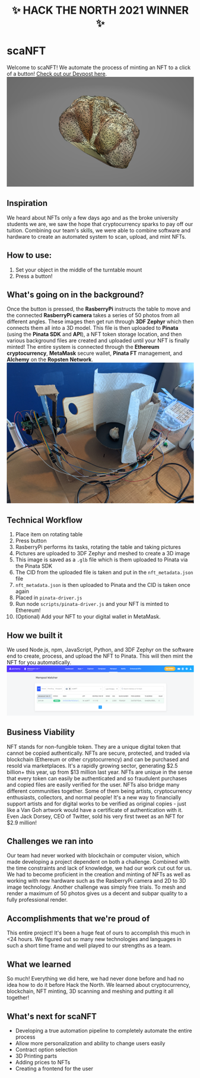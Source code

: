 <h1 align="center">
✨ HACK THE NORTH 2021 WINNER ✨
</h1>
  
# scaNFT
Welcome to scaNFT! We automate the process of minting an NFT to a click of a button! 	[Check out our Devpost here](https://devpost.com/software/scanft).
![Scanned Garlic](https://github.com/MeldaKiziltan/scaNFT/blob/main/Pictures/Polygon%20Garlic.png)

## Inspiration
We heard about NFTs only a few days ago and as the broke university students we are, we saw the hope that cryptocurrency sparks to pay off our tuition. Combining our team's skills, we were able to combine software and hardware to create an automated system to scan, upload, and mint NFTs.

## How to use:
1. Set your object in the middle of the turntable mount
2. Press a button!

## What's going on in the background?
Once the button is pressed, the **RasberryPi** instructs the table to move and the connected **RasberryPi camera** takes a series of 50 photos from all different angles. These images then get run through **3DF Zephyr** which then connects them all into a 3D model. This file is then uploaded to **Pinata** (using the **Pinata SDK** and **API**), a NFT token storage location, and then various background files are created and uploaded until your NFT is finally minted! The entire system is connected through the **Ethereum cryptocurrency**, **MetaMask** secure wallet, **Pinata FT** management, and **Alchemy** on the **Ropsten Network**.
![Hardware](https://github.com/MeldaKiziltan/scaNFT/blob/main/Pictures/hardware.jpg)

## Technical Workflow
1. Place item on rotating table
2. Press button
3. RasberryPi performs its tasks, rotating the table and taking pictures
4. Pictures are uploaded to 3DF Zephyr and meshed to create a 3D image
5. This image is saved as a `.glb` file which is them uploaded to Pinata via the Pinata SDK
6. The CID from the uploaded file is taken and put in the `nft_metadata.json` file
7. `nft_metadata.json` is then uploaded to Pinata and the CID is taken once again
8. Placed in `pinata-driver.js`
9. Run node `scripts/pinata-driver.js` and your NFT is minted to Ethereum!
10. (Optional) Add your NFT to your digital wallet in MetaMask.

## How we built it
We used Node.js, npm, JavaScript, Python, and 3DF Zephyr on the software end to create, process, and upload the NFT to Pinata. This will then mint the NFT for you automatically.
![Mempool Mined](https://github.com/MeldaKiziltan/scaNFT/blob/main/Pictures/Mempool%20Mined%20Small.png)

## Business Viability
NFT stands for non-fungible token. They are a unique digital token that cannot be copied authentically. NFTs are secure, protected, and traded via blockchain (Ethereum or other cryptocurrency) and can be purchased and resold via marketplaces. It's a rapidly growing sector, generating $2.5 billion+ this year, up from $13 million last year. NFTs are unique in the sense that every token can easily be authenticated and so fraudulent purchases and copied files are easily verified for the user. NFTs also bridge many different communities together. Some of them being artists, cryptocurrency enthusiasts, collectors, and normal people! It's a new way to financially support artists and for digital works to be verified as original copies - just like a Van Goh artwork would have a certificate of authentication with it. Even Jack Dorsey, CEO of Twitter, sold his very first tweet as an NFT for $2.9 million!

## Challenges we ran into
Our team had never worked with blockchain or computer vision, which made developing a project dependent on both a challenge. Combined with the time constraints and lack of knowledge, we had our work cut out for us. We had to become proficient in the creation and minting of NFTs as well as working with new hardware such as the RasberryPi camera and 2D to 3D image technology. Another challenge was simply free trials. To mesh and render a maximum of 50 photos gives us a decent and subpar quality to a fully professional render.

## Accomplishments that we're proud of
This entire project! It's been a huge feat of ours to accomplish this much in <24 hours. We figured out so many new technologies and languages in such a short time frame and well played to our strengths as a team.

## What we learned
So much! Everything we did here, we had never done before and had no idea how to do it before Hack the North. We learned about cryptocurrency, blockchain, NFT minting, 3D scanning and meshing and putting it all together!

## What's next for scaNFT
- Developing a true automation pipeline to completely automate the entire process
- Allow more personalization and ability to change users easily
- Contract option selection
- 3D Printing parts
- Adding prices to NFTs
- Creating a frontend for the user
